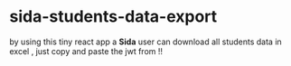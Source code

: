 # sida-students-data-export
by using this tiny react app a **Sida** user can  download all students data in excel , just copy and paste the jwt from !!
